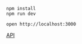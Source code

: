 ```
npm install
npm run dev
```

```
open http://localhost:3000
```


[API](https://github.com/AlexAmin/generative-ui-demo-api/) 

